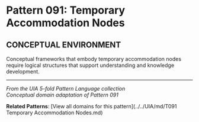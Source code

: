 # Pattern 091: Temporary Accommodation Nodes

## CONCEPTUAL ENVIRONMENT

Conceptual frameworks that embody temporary accommodation nodes require logical structures that support understanding and knowledge development.

---

*From the UIA 5-fold Pattern Language collection*  
*Conceptual domain adaptation of Pattern 091*

**Related Patterns**: [View all domains for this pattern](../../UIA/md/T091 Temporary Accommodation Nodes.md)